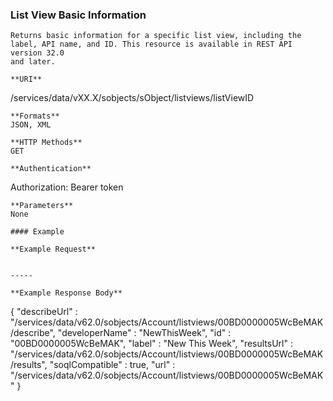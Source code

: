 ### List View Basic Information

```
Returns basic information for a specific list view, including the label, API name, and ID. This resource is available in REST API version 32.0
and later.

**URI**
```
  /services/data/vXX.X/sobjects/sObject/listviews/listViewID

```
**Formats**
JSON, XML

**HTTP Methods**
GET

**Authentication**
```
  Authorization: Bearer token

```
**Parameters**
None

#### Example

**Example Request**


-----

**Example Response Body**
```
  {
   "describeUrl" :
  "/services/data/v62.0/sobjects/Account/listviews/00BD0000005WcBeMAK/describe",
   "developerName" : "NewThisWeek",
   "id" : "00BD0000005WcBeMAK",
   "label" : "New This Week",
   "resultsUrl" :
  "/services/data/v62.0/sobjects/Account/listviews/00BD0000005WcBeMAK/results",
   "soqlCompatible" : true,
   "url" : "/services/data/v62.0/sobjects/Account/listviews/00BD0000005WcBeMAK"
  }
